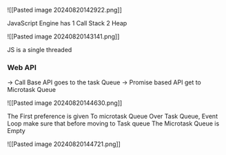 ![[Pasted image 20240820142922.png]]

JavaScript Engine has
1 Call Stack
2 Heap

![[Pasted image 20240820143141.png]]

JS is a single threaded

### Web API
 -> Call Base API goes to the task Queue
 -> Promise based API get to Microtask Queue
 
![[Pasted image 20240820144630.png]]

The First preference is given To microtask Queue Over Task Queue, Event Loop make sure that before moving to Task queue The Microtask Queue is Empty

![[Pasted image 20240820144721.png]]